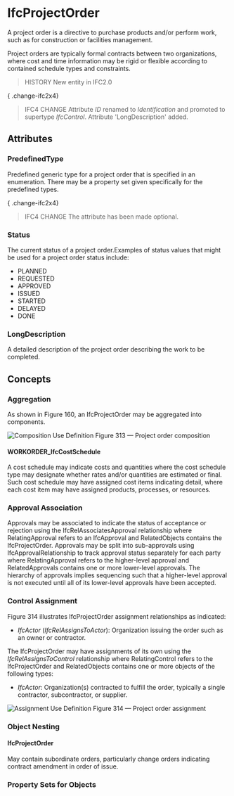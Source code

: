# IfcProjectOrder

A project order is a directive to purchase products and/or perform work, such as for construction or facilities management.<!-- end of definition -->

Project orders are typically formal contracts between two organizations, where cost and time information may be rigid or flexible according to contained schedule types and constraints.

> HISTORY  New entity in IFC2.0

{ .change-ifc2x4}
> IFC4 CHANGE  Attribute _ID_ renamed to _Identification_ and promoted to supertype _IfcControl_. Attribute 'LongDescription' added.

## Attributes

### PredefinedType
Predefined generic type for a project order that is specified in an enumeration. There may be a property set given specifically for the predefined types.

{ .change-ifc2x4}
> IFC4 CHANGE The attribute has been made optional.

### Status
The current status of a project order.Examples of status values that might be used for a project order status include:
* PLANNED
* REQUESTED
* APPROVED
* ISSUED
* STARTED
* DELAYED
* DONE

### LongDescription
A detailed description of the project order describing the work to be completed.

## Concepts

### Aggregation

As shown in Figure 160, an IfcProjectOrder may be aggregated into components.


![Composition Use Definition](../../../../figures/ifcprojectorder-composition.png)
Figure 313 — Project order composition

#### WORKORDER_IfcCostSchedule

A cost schedule may indicate costs and quantities where the cost schedule type may designate whether rates and/or quantities are estimated or final.  Such cost schedule may have assigned cost items indicating detail, where each cost item may have assigned products, processes, or resources.

### Approval Association

Approvals may be associated to indicate the status of acceptance or rejection using the IfcRelAssociatesApproval relationship where RelatingApproval refers to an IfcApproval and RelatedObjects contains the IfcProjectOrder. Approvals may be split into sub-approvals using IfcApprovalRelationship to track approval status separately for each party where RelatingApproval refers to the higher-level approval and RelatedApprovals contains one or more lower-level approvals. The hierarchy of approvals implies sequencing such that a higher-level approval is not executed until all of its lower-level approvals have been accepted.


### Control Assignment

Figure 314 illustrates IfcProjectOrder assignment relationships as indicated:


* *IfcActor* (*IfcRelAssignsToActor*): Organization issuing the order such as an owner or contractor.


 The IfcProjectOrder may have assignments of its own using the *IfcRelAssignsToControl* relationship where RelatingControl refers to the IfcProjectOrder and RelatedObjects contains one or more objects of the following types:

* *IfcActor*: Organization(s) contracted to fulfill the order, typically a single contractor, subcontractor, or supplier.


![Assignment Use Definition](../../../../figures/ifcprojectorder-assignment.png)
Figure 314 — Project order assignment


### Object Nesting



#### IfcProjectOrder

May contain subordinate orders, particularly change orders indicating contract amendment in order of issue.

### Property Sets for Objects



